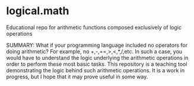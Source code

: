 # logical.math
Educational repo for arithmetic functions composed exclusively of logic operations

SUMMARY: What if your programming language included no operators for doing arithmetic? For example, no +,-,==,>,<,*,/,etc. In such a case, you would have to understand the logic underlying the arithmetic operations in order to perform these most basic tasks. This repository is a teaching tool demonstrating the logic behind such arithmetic operations. It is a work in progress, but I hope that it may prove useful in some way.  

